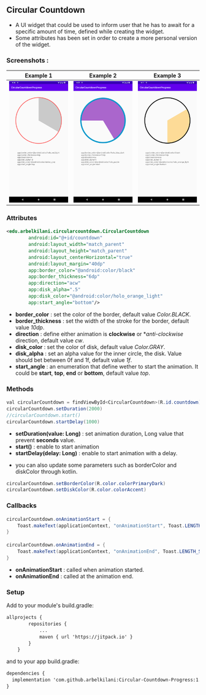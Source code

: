 ## Circular Countdown

- A UI widget that could be used to inform user that he has to await for a specific amount of time, defined while creating the widget.
- Some attributes has been set in order to create a more personal version of the widget. 

### Screenshots : 

Example 1                  |  Example 2                 |  Example 3
:-------------------------:|:-------------------------: |:-------------------------:
![](https://raw.githubusercontent.com/arbelkilani/Circular-Countdown-Progress/master/screenshots/example1.png)  |  ![](https://raw.githubusercontent.com/arbelkilani/Circular-Countdown-Progress/master/screenshots/example2.png) |![](https://raw.githubusercontent.com/arbelkilani/Circular-Countdown-Progress/master/screenshots/example3.png) |

### Attributes

```xml
<edu.arbelkilani.circularcountdown.CircularCountdown
        android:id="@+id/countdown"
        android:layout_width="match_parent"
        android:layout_height="match_parent"
        android:layout_centerHorizontal="true"
        android:layout_margin="40dp"
        app:border_color="@android:color/black"
        app:border_thickness="6dp"
        app:direction="acw"
        app:disk_alpha=".5"
        app:disk_color="@android:color/holo_orange_light"
        app:start_angle="bottom"/>
```

* **border_color** : set the color of the border, default value _Color.BLACK_.
* **border_thickness** : set the width of the stroke for the border, default value _10dp_.
* **direction** : define either animation is **clockwise** or **anti-clockwise* direction, default value _cw_.
* **disk_color** : set the color of disk, default value _Color.GRAY_.
* **disk_alpha** : set an alpha value for the inner circle, the disk. Value should bet between 0f and 1f, default value _1f_.
* **start_angle** : an enumeration that define wether to start the animation. It could be **start**, **top**, **end** or **bottom**, default value _top_.

### Methods

```java
val circularCountdown = findViewById<CircularCountdown>(R.id.countdown)
circularCountdown.setDuration(2000)
//circularCountdown.start()
circularCountdown.startDelay(1000)
```

* **setDuration(value: Long)** : set animation duration, Long value that prevent **seconds** value. 
* **start()** : enable to start animation
* **startDelay(delay: Long)** : enable to start animation with a delay.

 - you can also update some parameters such as borderColor and diskColor through kotlin. 
 
 ```java
circularCountdown.setBorderColor(R.color.colorPrimaryDark)
circularCountdown.setDiskColor(R.color.colorAccent)
```

 
### Callbacks

```java
circularCountdown.onAnimationStart = {
    Toast.makeText(applicationContext, "onAnimationStart", Toast.LENGTH_SHORT).show()
}

circularCountdown.onAnimationEnd = {
    Toast.makeText(applicationContext, "onAnimationEnd", Toast.LENGTH_SHORT).show()
}
```

* **onAnimationStart** : called when animation started.
* **onAnimationEnd** : called at the animation end. 


### Setup

Add to your module's build.gradle:

```xml
allprojects {
        repositories {
            ...
            maven { url 'https://jitpack.io' }
        }
    }
```
and to your app build.gradle:

```xml
dependencies {
  implementation 'com.github.arbelkilani:Circular-Countdown-Progress:1.0.1'
}
```




